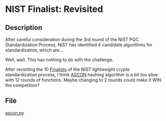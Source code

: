 # NIST Finalist: Revisited

## Description

After careful consideration during the 3rd round of the NIST PQC Standardization Process, NIST has identified 4 candidate algorithms for standardization, which are...

Well, wait. This has nothing to do with the challenge.

After revisiting the 10 [Finalists](https://csrc.nist.gov/Projects/lightweight-cryptography/finalists) of the NIST *lightweight* crypto standardization process, I think [ASCON](https://ascon.iaik.tugraz.at/) hashing algorithm is a bit too slow with 12 rounds of functions. Maybe changing to 2 rounds could make it WIN the competition?

## File

[ascon.py](ascon.py)